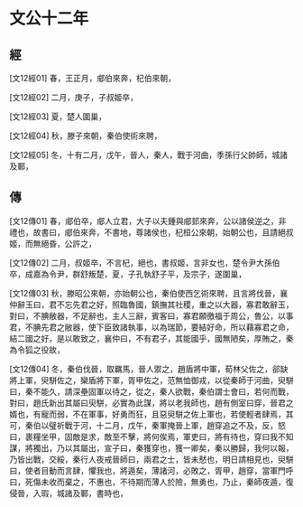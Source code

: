 # 文公十二年

## 經 <a name="06Wen12Jing"></a>

<a name="06Wen12Jing01">[文12經01]</a> 春，王正月，郕伯來奔，杞伯來朝，

<a name="06Wen12Jing02">[文12經02]</a> 二月，庚子，子叔姬卒，

<a name="06Wen12Jing03">[文12經03]</a> 夏，楚人圍巢，

<a name="06Wen12Jing04">[文12經04]</a> 秋，滕子來朝，秦伯使術來聘，

<a name="06Wen12Jing05">[文12經05]</a> 冬，十有二月，戊午，晉人，秦人，戰于河曲，季孫行父帥師，城諸及鄆，

## 傳 <a name="06Wen12Zhuan"></a>

<a name="06Wen12Zhuan01">[文12傳01]</a> 春，郕伯卒，郕人立君，大子以夫鍾與郕邽來奔，公以諸侯逆之，非禮也，故書曰，郕伯來奔，不書地，尊諸侯也，杞桓公來朝，始朝公也，且請絕叔姬，而無絕昏，公許之，

<a name="06Wen12Zhuan02">[文12傳02]</a> 二月，叔姬卒，不言杞，絕也，書叔姬，言非女也，楚令尹大孫伯卒，成嘉為令尹，群舒叛楚，夏，子孔執舒子平，及宗子，遂圍巢，

<a name="06Wen12Zhuan03">[文12傳03]</a> 秋，滕昭公來朝，亦始朝公也，秦伯使西乞術來聘，且言將伐晉，襄仲辭玉曰，君不忘先君之好，照臨魯國，鎮撫其社稷，重之以大器，寡君敢辭玉，對曰，不腆敝器，不足辭也，主人三辭，賓客曰，寡君願徼福于周公，魯公，以事君，不腆先君之敝器，使下臣致諸執事，以為瑞節，要結好命，所以藉寡君之命，結二國之好，是以敢致之，襄仲曰，不有君子，其能國乎，國無陋矣，厚賄之，秦為令狐之役故，

<a name="06Wen12Zhuan04">[文12傳04]</a> 冬，秦伯伐晉，取羈馬，晉人禦之，趙盾將中軍，荀林父佐之，郤缺將上軍，臾駢佐之，欒盾將下軍，胥甲佐之，范無恤御戎，以從秦師于河曲，臾駢曰，秦不能久，請深壘固軍以待之，從之，秦人欲戰，秦伯謂士會曰，若何而戰，對曰，趙氏新出其屬曰臾駢，必實為此謀，將以老我師也，趙有側室曰穿，晉君之婿也，有寵而弱，不在軍事，好勇而狂，且惡臾駢之佐上軍也，若使輕者肆焉，其可，秦伯以璧祈戰于河，十二月，戊午，秦軍掩晉上軍，趙穿追之不及，反，怒曰，裹糧坐甲，固敵是求，敵至不擊，將何俟焉，軍吏曰，將有待也，穿曰我不知謀，將獨出，乃以其屬出，宣子曰，秦獲穿也，獲一卿矣，秦以勝歸，我何以報，乃皆出戰，交綏，秦行人夜戒晉師曰，兩君之士，皆未憖也，明日請相見也，臾駢曰，使者目動而言肆，懼我也，將遁矣，薄諸河，必敗之，胥甲，趙穿，當軍門呼曰，死傷未收而棄之，不惠也，不待期而薄人於險，無勇也，乃止，秦師夜遁，復侵晉，入瑕，城諸及鄆，書時也，

